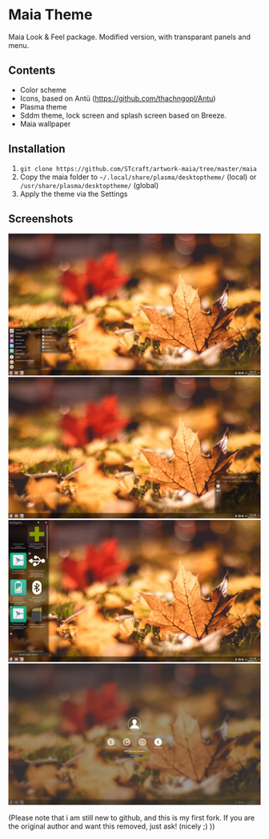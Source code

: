 Maia Theme
==========

Maia Look & Feel package. Modified version, with transparant panels and menu.

## Contents

* Color scheme
* Icons, based on Antü (https://github.com/thachngopl/Antu)
* Plasma theme
* Sddm theme, lock screen and splash screen based on Breeze.
* Maia wallpaper

## Installation

1. `git clone https://github.com/STcraft/artwork-maia/tree/master/maia`
2. Copy the maia folder to `~/.local/share/plasma/desktoptheme/` (local) or `/usr/share/plasma/desktoptheme/` (global)
3. Apply the theme via the Settings

## Screenshots

![Alt text](/screenshots/Shot1.png?raw=true)
![Alt text](/screenshots/Shot2.png?raw=true)
![Alt text](/screenshots/Shot3.png?raw=true)
![Alt text](/screenshots/Shot4.png?raw=true)


(Please note that i am still new to github, and this is my first fork. If you are the original author and want this removed, just ask! (nicely ;) ))
